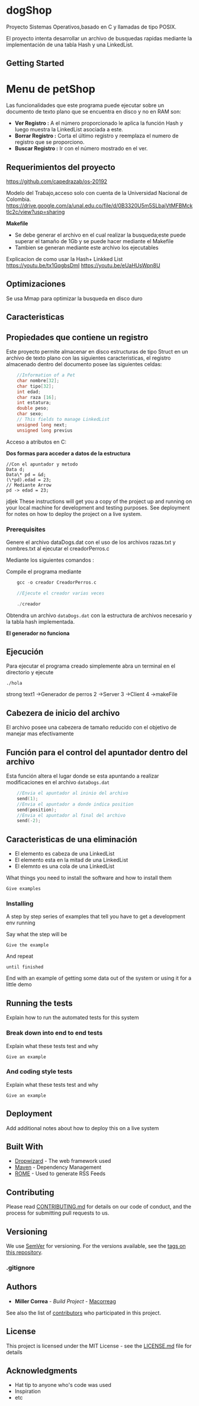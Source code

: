 # dogShop
Proyecto Sistemas Operativos,basado en C  y llamadas de tipo POSIX.

El proyecto intenta desarrollar un archivo de busquedas rapidas mediante la implementación de una tabla Hash  y una LinkedList.

## Getting Started

# Menu de petShop

Las funcionalidades que este programa puede ejecutar sobre un documento de texto plano que se encuentra en disco y no en RAM son:

- **Ver Registro :** A el número proporcionado le aplica la función Hash y luego muestra la LinkedList asociada a este.
- **Borrar Registro :** Corta el último registro y reemplaza el numero de registro que se proporciono.
- **Buscar Registro :** Ir con el número mostrado en el ver.





## Requerimientos del proyecto
https://github.com/capedrazab/os-20192

Modelo del Trabajo,acceso solo con cuenta de la Universidad Nacional de Colombia.
https://drive.google.com/a/unal.edu.co/file/d/0B3320U5m5SLbajVtMFBMcktlc2c/view?usp=sharing


**Makefile**
 - Se debe generar el archivo en el cual realizar la busqueda;este puede superar el tamaño de 1Gb y se puede hacer mediante el Makefile
 - Tambien se generan mediante este archivo los ejecutables

Explicacion de como usar la Hash+ Linkked List
https://youtu.be/tx1GqgbsDmI
https://youtu.be/eUaHUsWpn8U

## Optimizaciones 
Se usa Mmap para optimizar la busqueda en disco duro

## Caracteristicas
## Propiedades que contiene un registro

Este proyecto permite almacenar en disco estructuras de tipo Struct en un archivo de texto plano con las siguientes caracteristicas, el registro almacenado dentro del documento posee las siguientes celdas:

```cpp
    //Information of a Pet
    char nombre[32];
    char tipo[32];
    int edad;
    char raza [16];
    int estatura;
    double peso;
    char sexo;
    // This fields to manage LinkedList
    unsigned long next;
    unsigned long previus
```

  
Acceso a atributos en C:



**Dos formas para acceder a datos de la estructura**

```
//Con el apuntador y metodo
Data d;
Data\* pd = &d;
(\*pd).edad = 23;
// Mediante Arrow
pd -> edad = 23;
```


jdjek
These instructions will get you a copy of the project up and running on your local machine for development and testing purposes. See deployment for notes on how to deploy the project on a live system.

### Prerequisites


Genere el archivo dataDogs.dat con el uso de los archivos razas.txt y nombres.txt al ejecutar el creadorPerros.c

Mediante los siguientes comandos :

Compile el programa mediante 

```c
    gcc -o creador CreadorPerros.c 

    //Ejecute el creador varias veces

    ./creador
```

Obtendra un archivo ```dataDogs.dat``` con la estructura de archivos necesario y la tabla hash implementada.

**El generador no funciona**



## Ejecución
Para ejecutar el programa creado simplemente abra un terminal en el directorio y ejecute

    ./hola
strong text1 ->Generador de perros 
2 ->Server
3 ->Client
4 ->makeFile



## Cabezera de inicio del archivo

El archivo posee una cabezera de tamaño reducido con el objetivo de manejar mas efectivamente 


## Función para el control del apuntador dentro del archivo

Esta función altera el lugar donde se esta apuntando a realizar modificaciones en el archivo ```dataDogs.dat```

```c
    //Envia el apuntador al ininio del archivo
    send(1);
    //Envia el apuntador a donde indica position
    send(position);
    //Envia el apuntador al final del archivo
    send(-2);
```


## Caracteristicas de una eliminación
- El elemento es cabeza de una LinkedList
- El elemento esta en la mitad de una LinkedList
- El elemnto es una cola de una LinkedList








What things you need to install the software and how to install them

```
Give examples
```

### Installing

A step by step series of examples that tell you have to get a development env running

Say what the step will be

```
Give the example
```

And repeat

```
until finished
```

End with an example of getting some data out of the system or using it for a little demo

## Running the tests

Explain how to run the automated tests for this system

### Break down into end to end tests

Explain what these tests test and why

```
Give an example
```

### And coding style tests

Explain what these tests test and why

```
Give an example
```

## Deployment

Add additional notes about how to deploy this on a live system

## Built With

* [Dropwizard](http://www.dropwizard.io/1.0.2/docs/) - The web framework used
* [Maven](https://maven.apache.org/) - Dependency Management
* [ROME](https://rometools.github.io/rome/) - Used to generate RSS Feeds

## Contributing

Please read [CONTRIBUTING.md](https://gist.github.com/PurpleBooth/b24679402957c63ec426) for details on our code of conduct, and the process for submitting pull requests to us.

## Versioning

We use [SemVer](http://semver.org/) for versioning. For the versions available, see the [tags on this repository](https://github.com/your/project/tags). 

### .gitignore

## Authors

* **Miller Correa** - *Build Project* - [Macorreag](https://github.com/macorreag)

See also the list of [contributors](https://github.com/your/project/contributors) who participated in this project.

## License

This project is licensed under the MIT License - see the [LICENSE.md](LICENSE.md) file for details

## Acknowledgments

* Hat tip to anyone who's code was used
* Inspiration
* etc
<!--stackedit_data:
eyJoaXN0b3J5IjpbLTEzNjYyNjQ3NTEsLTE3MDMyNDcwNTEsLT
IwNDgzNjQ0ODRdfQ==
-->
